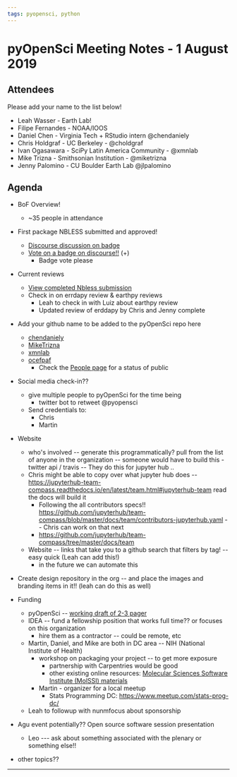```yaml
---
tags: pyopensci, python
---
```


# pyOpenSci Meeting Notes - 1 August 2019

## Attendees

Please add your name to the list below!

* Leah Wasser - Earth Lab!
* Filipe Fernandes - NOAA/IOOS
* Daniel Chen - Virginia Tech + RStudio intern @chendaniely
* Chris Holdgraf - UC Berkeley - @choldgraf
* Ivan Ogasawara - SciPy Latin America Community - @xmnlab
* Mike Trizna - Smithsonian Institution - @miketrizna
* Jenny Palomino - CU Boulder Earth Lab @jlpalomino

## Agenda

* BoF Overview!
  * ~35 people in attendance
* First package NBLESS submitted and approved!
  * [Discourse discussion on badge](https://pyopensci.discourse.group/t/we-have-our-first-package-through-review-now-we-need-a-badge/)
  * [Vote on a badge on discourse!!](https://pyopensci.discourse.group/t/vote-on-a-pyopensci-badge/68) (+)
    * Badge vote please
* Current reviews
  * [View completed Nbless submission](https://github.com/pyOpenSci/software-review/issues/7)
  * Check in on errdapy review & earthpy reviews
    * Leah to check in with Luiz about earthpy review
    * Updated review of erddapy by Chris and Jenny complete
* Add your github name to be added to the pyOpenSci repo here
  * [chendaniely](https://github.com/chendaniely)
  * [MikeTrizna](https://github.com/MikeTrizna)
  * [xmnlab](https://github.com/xmnlab)
  * [ocefpaf](https://github.com/ocefpaf)
    * Check the [People page](https://github.com/orgs/pyOpenSci/people) for a status of public
* Social media check-in??
  * give multiple people to pyOpenSci for the time being
    * twitter bot to retweet @pyopensci
  * Send credentials to:
    * Chris
    * Martin
* Website
  * who's involved -- generate this programmatically? pull from the list of anyone in the organization -- someone would have to build this - twitter api / travis -- They do this for jupyter hub ..
  * Chris might be able to copy over what jupyter hub does -- <https://jupyterhub-team-compass.readthedocs.io/en/latest/team.html#jupyterhub-team> read the docs will build it
    * Following the all contributors specs!! <https://github.com/jupyterhub/team-compass/blob/master/docs/team/contributors-jupyterhub.yaml> -- Chris can work on that next
    * <https://github.com/jupyterhub/team-compass/tree/master/docs/team>
  * Website -- links that take you to a github search that filters by tag! -- easy quick (Leah can add this!)
    * in the future we can automate this
* Create design repository in the org -- and place the images and branding items in it!! (leah can do this as well)
* Funding
  * pyOpenSci -- [working draft of 2-3 pager]( https://docs.google.com/document/d/13S_HOGS89Zm1j257gC8Oja_Yol3j6xCp68Sr2Ln5MM0/edit)
  * IDEA -- fund a fellowship position that works full time?? or focuses on this organization
    * hire them as a contractor -- could be remote, etc
  * Martin, Daniel, and Mike are both in DC area -- NIH (National Institute of Health)
    * workshop on packaging your project -- to get more exposure
      * partnership with Carpentries would be good
      * other existing online resources: [Molecular Sciences Software Institute (MolSSI) materials](https://molssi-education.github.io/CMS-Python-DevOps/)
    * Martin - organizer for a local meetup
      * Stats Programming DC: <https://www.meetup.com/stats-prog-dc/>
  * Leah to followup with nunmfocus about sponsorship

* Agu event potentially?? Open source software session presentation
  * Leo --- ask about something associated with the plenary or something else!!
* other topics??

* **
